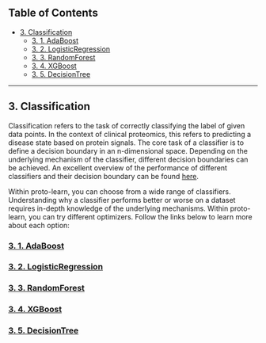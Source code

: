 ## **Table of Contents**

- [3. Classification](#3-classification)
	- [3. 1. AdaBoost](#3-1-adaboost)
	- [3. 2. LogisticRegression](#3-2-logisticregression)
	- [3. 3. RandomForest](#3-3-randomforest)
	- [3. 4. XGBoost](#3-4-xgboost)
	- [3. 5. DecisionTree](#3-5-decisiontree)

---

## 3. Classification

Classification refers to the task of correctly classifying the label of given data points. In the context of clinical proteomics, this refers to predicting a disease state based on protein signals. The core task of a classifier is to define a decision boundary in an n-dimensional space. Depending on the underlying mechanism of the classifier, different decision boundaries can be achieved. An excellent overview of the performance of different classifiers and their decision boundary can be found [here](https://scikit-learn.org/stable/auto_examples/classification/plot_classifier_comparison.html).

Within proto-learn, you can choose from a wide range of classifiers. Understanding why a classifier performs better or worse on a dataset requires in-depth knowledge of the underlying mechanisms. Within proto-learn, you can try different optimizers. Follow the links below to learn more about each option:

### [3. 1. AdaBoost](https://scikit-learn.org/stable/modules/ensemble.html#adaboost)

### [3. 2. LogisticRegression](https://scikit-learn.org/stable/modules/generated/sklearn.linear_model.LogisticRegression.html)

### [3. 3. RandomForest](https://scikit-learn.org/stable/modules/generated/sklearn.ensemble.RandomForestClassifier.html)

### [3. 4. XGBoost](https://xgboost.readthedocs.io/en/latest/)

### [3. 5. DecisionTree](https://scikit-learn.org/stable/modules/tree.html)
